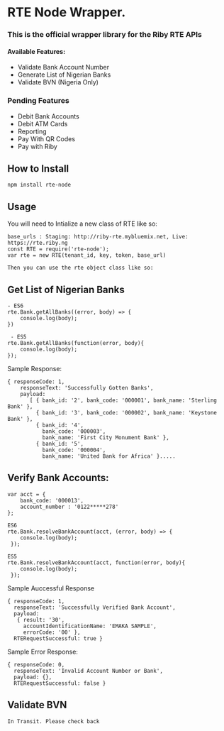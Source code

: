 # RTE Node Wrapper.

### This is the official wrapper library for the Riby RTE APIs

 #### Available Features:
 * Validate Bank Account Number
 * Generate List of Nigerian Banks
 * Validate BVN (Nigeria Only)
 
### Pending Features
* Debit Bank Accounts
* Debit ATM Cards
* Reporting
* Pay With QR Codes
* Pay with Riby

## How to Install 
    npm install rte-node

## Usage

You will need to Intialize a new class of RTE like so:

	base_urls : Staging: http://riby-rte.mybluemix.net, Live: https://rte.riby.ng
    const RTE = require('rte-node');
    var rte = new RTE(tenant_id, key, token, base_url)
    
    Then you can use the rte object class like so:
    
## Get List of Nigerian Banks
    
    - ES6
    rte.Bank.getAllBanks((error, body) => {
	    console.log(body);
    })
    
     - ES5
    rte.Bank.getAllBanks(function(error, body){
    	console.log(body);
    });

Sample Response: 

    { responseCode: 1,
        responseText: 'Successfully Gotten Banks',
        payload:
           [ { bank_id: '2', bank_code: '000001', bank_name: 'Sterling Bank' },
             { bank_id: '3', bank_code: '000002', bank_name: 'Keystone Bank' },
             { bank_id: '4',
               bank_code: '000003',
               bank_name: 'First City Monument Bank' },
             { bank_id: '5',
               bank_code: '000004',
               bank_name: 'United Bank for Africa' }.....

## Verify Bank Accounts:
    
    var acct = {
    	bank_code: '000013',
    	account_number : '0122*****278'
    };
    
    ES6
    rte.Bank.resolveBankAccount(acct, (error, body) => {
	    console.log(body);
     });
    
    ES5
    rte.Bank.resolveBankAccount(acct, function(error, body){
	    console.log(body);
     });
     
Sample Auccessful Response

    { responseCode: 1,
      responseText: 'Successfully Verified Bank Account',
      payload:
       { result: '30',
         accountIdentificationName: 'EMAKA SAMPLE',
         errorCode: '00' },
      RTERequestSuccessful: true }

Sample Error Response:

    { responseCode: 0,
      responseText: 'Invalid Account Number or Bank',
      payload: {},
      RTERequestSuccessful: false }

## Validate BVN
    
    In Transit. Please check back
